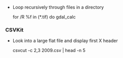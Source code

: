 

* Loop recursively through files in a directory
    
    for /R %f in (*.tif) do gdal_calc
    

### CSVKit

* Look into a large flat file and display first X header

    csvcut -c 2,3 2009.csv | head -n 5

    
